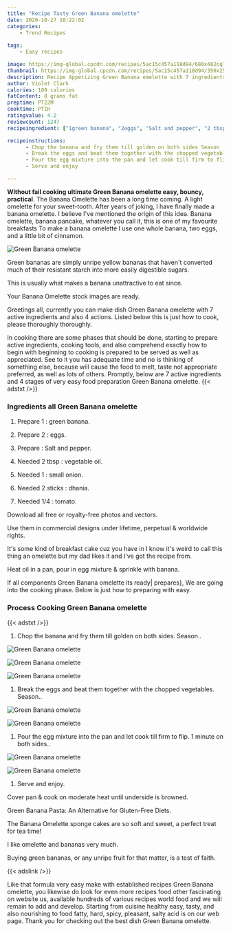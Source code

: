 ```yaml
---
title: "Recipe Tasty Green Banana omelette"
date: 2020-10-27 10:22:02
categories:
    - Trend Recipes
    
tags:
    - Easy recipes

image: https://img-global.cpcdn.com/recipes/5ac15c457a118d94/680x482cq70/green-banana-omelette-recipe-main-photo.jpg
thumbnail: https://img-global.cpcdn.com/recipes/5ac15c457a118d94/350x250cq70/green-banana-omelette-recipe-main-photo.jpg
description: Recipe Appetizing Green Banana omelette with 7 ingredients and 4 stages of easy cooking.
author: Violet Clark
calories: 109 calories
fatContent: 8 grams fat
preptime: PT22M
cooktime: PT1H
ratingvalue: 4.2
reviewcount: 1247
recipeingredient: ["1green banana", "2eggs", "Salt and pepper", "2 tbspvegetable oil", "1small onion", "2 sticksdhania", "1/4tomato"]

recipeinstructions: 
      - Chop the banana and fry them till golden on both sides Season 
      - Break the eggs and beat them together with the chopped vegetables Season 
      - Pour the egg mixture into the pan and let cook till firm to flip 1 minute on both sides 
      - Serve and enjoy

---
```




**Without fail cooking ultimate Green Banana omelette easy, bouncy, practical**. The Banana Omelette has been a long time coming. A light omelette for your sweet-tooth. After years of joking, I have finally made a banana omelette. I believe I&#39;ve mentioned the origin of this idea. Banana omelette, banana pancake, whatever you call it, this is one of my favourite breakfasts To make a banana omelette I use one whole banana, two eggs, and a little bit of cinnamon.


![Green Banana omelette](https://img-global.cpcdn.com/recipes/5ac15c457a118d94/680x482cq70/green-banana-omelette-recipe-main-photo.jpg "Green Banana omelette")



Green bananas are simply unripe yellow bananas that haven&#39;t converted much of their resistant starch into more easily digestible sugars.

This is usually what makes a banana unattractive to eat since.

Your Banana Omelette stock images are ready.


Greetings all, currently you can make dish Green Banana omelette with 7 active ingredients and also 4 actions. Listed below this is just how to cook, please thoroughly thoroughly.

In cooking there are some phases that should be done, starting to prepare active ingredients, cooking tools, and also comprehend exactly how to begin with beginning to cooking is prepared to be served as well as appreciated. See to it you has adequate time and no is thinking of something else, because will cause the food to melt, taste not appropriate preferred, as well as lots of others. Promptly, below are 7 active ingredients and 4 stages of very easy food preparation Green Banana omelette.
{{< adstxt />}}

### Ingredients all Green Banana omelette


1. Prepare 1 : green banana.

1. Prepare 2 : eggs.

1. Prepare  : Salt and pepper.

1. Needed 2 tbsp : vegetable oil.

1. Needed 1 : small onion.

1. Needed 2 sticks : dhania.

1. Needed 1/4 : tomato.


Download all free or royalty-free photos and vectors.

Use them in commercial designs under lifetime, perpetual &amp; worldwide rights.

It&#39;s some kind of breakfast cake cuz you have in I know it&#39;s weird to call this thing an omelette but my dad likes it and I&#39;ve got the recipe from.

Heat oil in a pan, pour in egg mixture &amp; sprinkle with banana.


If all components Green Banana omelette its ready| prepares}, We are going into the cooking phase. Below is just how to preparing with easy.

### Process Cooking Green Banana omelette

{{< adstxt />}}


1. Chop the banana and fry them till golden on both sides. Season..



![Green Banana omelette](https://img-global.cpcdn.com/steps/2f5a8b8f2ec09696/160x128cq70/green-banana-omelette-recipe-step-1-photo.jpg" "Green Banana omelette")

![Green Banana omelette](https://img-global.cpcdn.com/steps/2bb72c4f5e9731ed/160x128cq70/green-banana-omelette-recipe-step-1-photo.jpg" "Green Banana omelette")

![Green Banana omelette](https://img-global.cpcdn.com/steps/49e3d881d6d6988d/160x128cq70/green-banana-omelette-recipe-step-1-photo.jpg" "Green Banana omelette")



1. Break the eggs and beat them together with the chopped vegetables. Season..



![Green Banana omelette](https://img-global.cpcdn.com/steps/071a260c8d059e6d/160x128cq70/green-banana-omelette-recipe-step-2-photo.jpg" "Green Banana omelette")

![Green Banana omelette](https://img-global.cpcdn.com/steps/6f54e5ef418ea833/160x128cq70/green-banana-omelette-recipe-step-2-photo.jpg" "Green Banana omelette")



1. Pour the egg mixture into the pan and let cook till firm to flip. 1 minute on both sides..



![Green Banana omelette](https://img-global.cpcdn.com/steps/342fa4c5e28ba0d6/160x128cq70/green-banana-omelette-recipe-step-3-photo.jpg" "Green Banana omelette")

![Green Banana omelette](https://img-global.cpcdn.com/steps/9d81527c3da2698e/160x128cq70/green-banana-omelette-recipe-step-3-photo.jpg" "Green Banana omelette")



1. Serve and enjoy.




Cover pan &amp; cook on moderate heat until underside is browned.

Green Banana Pasta: An Alternative for Gluten-Free Diets.

The Banana Omelette sponge cakes are so soft and sweet, a perfect treat for tea time!

I like omelette and bananas very much.

Buying green bananas, or any unripe fruit for that matter, is a test of faith.


{{< adslink />}}

Like that formula very easy make with established recipes Green Banana omelette, you likewise do look for even more recipes food other fascinating on website us, available hundreds of various recipes world food and we will remain to add and develop. Starting from cuisine healthy easy, tasty, and also nourishing to food fatty, hard, spicy, pleasant, salty acid is on our web page. Thank you for checking out the best dish Green Banana omelette.
